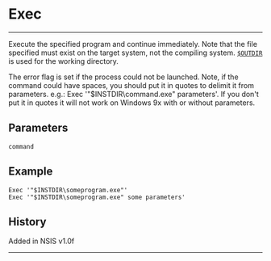 # Exec

---

Execute the specified program and continue immediately. Note that the file specified must exist on the target system, not the compiling system. [`$OUTDIR`][1] is used for the working directory. 

The error flag is set if the process could not be launched. Note, if the command could have spaces, you should put it in quotes to delimit it from parameters. e.g.: Exec '"$INSTDIR\command.exe" parameters'. If you don't put it in quotes it will not work on Windows 9x with or without parameters.

## Parameters

    command

## Example

	Exec '"$INSTDIR\someprogram.exe"'
	Exec '"$INSTDIR\someprogram.exe" some parameters'

## History

Added in NSIS v1.0f

---

[1]: ../Variables/OUTDIR.md